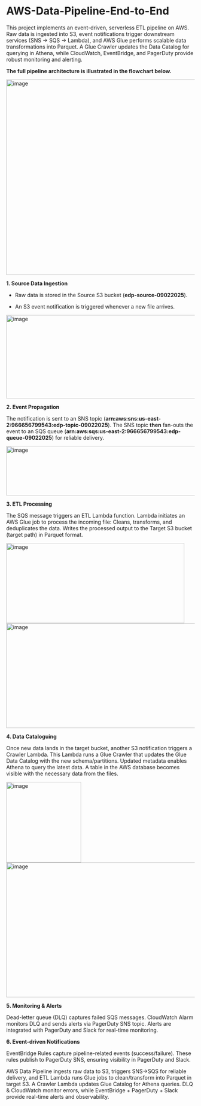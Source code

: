 # AWS-Data-Pipeline-End-to-End


This project implements an event-driven, serverless ETL pipeline on AWS. Raw data is ingested into S3, event notifications trigger downstream services (SNS → SQS → Lambda), and AWS Glue performs scalable data transformations into Parquet. A Glue Crawler updates the Data Catalog for querying in Athena, while CloudWatch, EventBridge, and PagerDuty provide robust monitoring and alerting.

**The full pipeline architecture is illustrated in the flowchart below.**

<img width="776" height="522" alt="image" src="https://github.com/user-attachments/assets/fc423c79-4a41-4284-9070-ae4c213e9750" />



**1. Source Data Ingestion**

- Raw data is stored in the Source S3 bucket (**edp-source-09022025**).

- An S3 event notification is triggered whenever a new file arrives.

<img width="720" height="223" alt="image" src="https://github.com/user-attachments/assets/3811fe92-03e2-4715-a63d-c29788720df8" />

**2. Event Propagation**

The notification is sent to an SNS topic (**arn:aws:sns:us-east-2:966656799543:edp-topic-09022025**).
The SNS topic **then** fan-outs the event to an SQS queue (**arn:aws:sqs:us-east-2:966656799543:edp-queue-09022025**) for reliable delivery.

<img width="552" height="132" alt="image" src="https://github.com/user-attachments/assets/bf1dbc26-c537-49a3-b0f8-eae71a9a8f50" />


**3. ETL Processing**

The SQS message triggers an ETL Lambda function.
Lambda initiates an AWS Glue job to process the incoming file:
Cleans, transforms, and deduplicates the data.
Writes the processed output to the Target S3 bucket (target path) in Parquet format.

<img width="476" height="214" alt="image" src="https://github.com/user-attachments/assets/e4a3be23-cdcc-443b-a5b3-7f5df8fbc918" />

<img width="709" height="280" alt="image" src="https://github.com/user-attachments/assets/ecf79330-ae73-4b96-84a8-085c466fa873" />



**4. Data Cataloguing**

Once new data lands in the target bucket, another S3 notification triggers a Crawler Lambda.
This Lambda runs a Glue Crawler that updates the Glue Data Catalog with the new schema/partitions.
Updated metadata enables Athena to query the latest data. A table in the AWS database becomes visible with the necessary data from the files.

<img width="200" height="215" alt="image" src="https://github.com/user-attachments/assets/77c0ce63-605e-4bff-a6f1-b15dc05a85f0" />

<img width="725" height="360" alt="image" src="https://github.com/user-attachments/assets/728bdc5a-b59a-4a35-9cc0-2df7ccb7b175" />


**5. Monitoring & Alerts**

Dead-letter queue (DLQ) captures failed SQS messages.
CloudWatch Alarm monitors DLQ and sends alerts via PagerDuty SNS topic.
Alerts are integrated with PagerDuty and Slack for real-time monitoring.


**6. Event-driven Notifications**

EventBridge Rules capture pipeline-related events (success/failure).
These rules publish to PagerDuty SNS, ensuring visibility in PagerDuty and Slack.

AWS Data Pipeline ingests raw data to S3, triggers SNS→SQS for reliable delivery, and ETL Lambda runs Glue jobs to clean/transform into Parquet in target S3. A Crawler Lambda updates Glue Catalog for Athena queries. DLQ &amp; CloudWatch monitor errors, while EventBridge + PagerDuty + Slack provide real-time alerts and observability.
